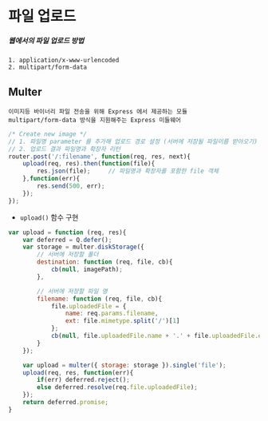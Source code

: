 # 파일 업로드

##### 웹에서의 파일 업로드 방법
	1. application/x-www-urlencoded
	2. multipart/form-data

## Multer
	이미지등 바이너리 파일 전송을 위해 Express 에서 제공하는 모듈
	multipart/form-data 방식을 지원해주는 Express 미들웨어

```javascript
/* Create new image */
// 1. 파일명 parameter 를 추가해 업로드 경로 설정 (서버에 저장될 파일이름 받아오기)
// 2. 업로드 결과 파일명과 확장자 리턴
router.post('/:filename', function(req, res, next){
	upload(req, res).then(function(file){
		res.json(file);		// 파일명과 확장자를 포함한 file 객체
	},function(err){
		res.send(500, err);
	});
});

```

- `upload()` 함수 구현
```javascript
var upload = function (req, res){
    var deferred = Q.defer();
	var storage = multer.diskStorage({
		// 서버에 저장할 폴더
		destination: function (req, file, cb){
			cb(null, imagePath);
		},

		// 서버에 저장할 파일 명
		filename: function (req, file, cb){
			file.uploadedFile = {
				name: req.params.filename,
				ext: file.mimetype.split('/')[1]
			};
			cb(null, file.uploadedFile.name + '.' + file.uploadedFile.ext);
		}
	});

	var upload = multer({ storage: storage }).single('file');
	upload(req, res, function(err){
		if(err) deferred.reject();
		else deferred.resolve(req.file.uploadedFile);
	});
	return deferred.promise;
}

```